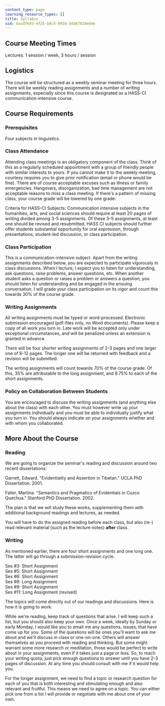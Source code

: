 ```yaml
---
content_type: page
learning_resource_types: []
title: Syllabus
uid: bacdf693-ef25-b8c5-9918-5da67810ed4e
---
```


Course Meeting Times
--------------------

Lectures: 1 session / week, 3 hours / session

Logistics
---------

The course will be structured as a weekly seminar meeting for three hours. There will be weekly reading assignments and a number of writing assignments, especially since this course is designated as a HASS-CI communication-intensive course.

Course Requirements
-------------------

### Prerequisites

Four subjects in linguistics.

### Class Attendance

Attending class meetings is an obligatory component of the class. Think of this as a regularly scheduled appointment with a group of friendly people with similar interests to yours. If you cannot make it to the weekly meeting, courtesy requires you to give prior notification (email or phone would be fine). There are of course acceptable excuses such as illness or family emergencies. Hangovers, disorganization, bad time management are not acceptable reasons to miss a class meeting. If there's a pattern of missing class, your course grade will be lowered by one grade.

Criteria for HASS-CI Subjects: Communication intensive subjects in the humanities, arts, and social sciences should require at least 20 pages of writing divided among 3-5 assignments. Of these 3-5 assignments, at least one should be revised and resubmitted. HASS CI subjects should further offer students substantial opportunity for oral expression, through presentations, student-led discussion, or class participation.

### Class Participation

This is a communication-intensive subject. Apart from the writing assignments described below, you are expected to participate vigorously in class discussions. When I lecture, I expect you to listen for understanding, ask questions, raise problems, answer questions, etc. When another student asks a question or raises a problem or answers a question, you should listen for understanding and be engaged in the ensuing conversation. I will grade your class participation on its vigor and count this towards 30% of the course grade.

### Writing Assignments

All writing assignments must be typed or word-processed. Electronic submission encouraged (pdf-files only, no Word documents). Please keep a copy of all work you turn in. Late work will be accepted only under exceptional circumstances, and will be penalized unless an extension is granted in advance.

There will be four shorter writing assignments of 2-3 pages and one larger one of 8-12 pages. The longer one will be returned with feedback and a revision will be submitted.

The writing assignments will count towards 70% of the course grade. Of this, 35% are attributable to the long assignment, and 8.75% to each of the short assignments.

### Policy on Collaboration Between Students

You are encouraged to discuss the writing assignments (and anything else about the class) with each other. You must however write up your assignments individually and you must be able to individually justify what you turn in. You should always indicate on your assignments whether and with whom you collaborated.

More About the Course
---------------------

### Reading

We are going to organize the seminar's reading and discussion around two recent dissertations:

Garrett, Edward. "Evidentiality and Assertion in Tibetan." UCLA PhD Dissertation. 2001.

Faller, Martina. "Semantics and Pragmatics of Evidentials in Cuzco Quechua." Stanford PhD Dissertation. 2002.

The plan is that we will study these works, supplementing them with additional background readings and lectures, as needed.

You will have to do the assigned reading before each class, but also (re-) read relevant material (such as the lecture notes) **after** class.

### Writing

As mentioned earlier, there are four short assignments and one long one. The latter will go through a submission-revision cycle.

Ses #3: Short Assignment  
Ses #5: Short Assignment  
Ses #6: Short Assignment  
Ses #8: Long Assignment  
Ses #9: Short Assignment  
Ses #11: Long Assignment (revised)

The topics will come directly out of our readings and discussions. Here is how it is going to work:

While we're reading, keep track of questions that arise. I will keep such a list, but you should also keep your own. Once a week, ideally by Sunday or early Monday, I would like you to email me any questions, issues, that have come up for you. Some of the questions will be ones you'll want to ask me about and we'll discuss in class or one-on-one. Others will answer themselves as you proceed with reading and thinking. But some might warrant some more research or meditation, those would be perfect to write about in your assignments, even if it takes just a page or less. So, to reach your writing quota, just pick enough questions to answer until you have 2-3 pages of discussion. At any time you should consult with me if it would help you.

For the longer assignment, we need to find a topic or research question for each of you that is both interesting and stimulating enough and also relevant and fruitful. This means we need to agree on a topic. You can either pick one from a list I will provide or negotiate with me about one of your own.